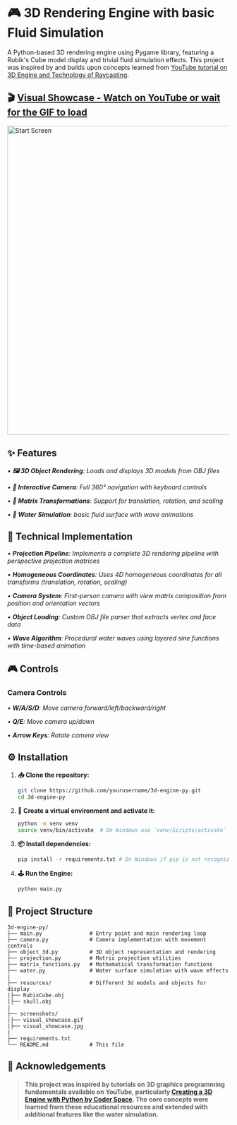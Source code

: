 # 🎮 3D Rendering Engine with basic Fluid Simulation

A Python-based 3D rendering engine using Pygame library, featuring a Rubik's Cube model display and trivial fluid simulation effects. 
This project was inspired by and builds upon concepts learned from [YouTube tutorial on 3D Engine and Technology of Raycasting](https://youtu.be/M_Hx0g5vFko).

## 🎬 [Visual Showcase - Watch on YouTube or wait for the GIF to load](https://youtu.be/mLx4Y-kwMAA)

<img src="screenshots/visual_showcase.gif" alt="Start Screen" width="700"/>


## ✨ Features
_• **🖼️ 3D Object Rendering**: Loads and displays 3D models from OBJ files_

_• **🎥 Interactive Camera**: Full 360° navigation with keyboard controls_

_• **🧮 Matrix Transformations**: Support for translation, rotation, and scaling_

_• **🌊 Water Simulation**: basic fluid surface with wave animations_

## 🔧 Technical Implementation

_• **Projection Pipeline**: Implements a complete 3D rendering pipeline with perspective projection matrices_

_• **Homogeneous Coordinates**: Uses 4D homogeneous coordinates for all transforms (translation, rotation, scaling)_

_• **Camera System**: First-person camera with view matrix composition from position and orientation vectors_

_• **Object Loading**: Custom OBJ file parser that extracts vertex and face data_

_• **Wave Algorithm**: Procedural water waves using layered sine functions with time-based animation_

## 🎮 Controls

### Camera Controls
_• **W/A/S/D**: Move camera forward/left/backward/right_

_• **Q/E**: Move camera up/down_

_• **Arrow Keys**: Rotate camera view_

## ⚙️ Installation

1. **📥 Clone the repository:**
   ```bash
   git clone https://github.com/yourusername/3d-engine-py.git
   cd 3d-engine-py
2. **🐍 Create a virtual environment and activate it:**
   ```bash
   python -m venv venv
   source venv/bin/activate  # On Windows use `venv/Scripts/activate`
3. **📦 Install dependencies:**
   ```bash
   pip install -r requirements.txt # On Windows if pip is not recognized, try: `py -m pip install -r requirements.txt`
4. **🕹️ Run the Engine:**
   ```bash
   python main.py

## 📂 Project Structure
```
3d-engine-py/
├── main.py               # Entry point and main rendering loop
├── camera.py             # Camera implementation with movement controls
├── object_3d.py          # 3D object representation and rendering
├── projection.py         # Matrix projection utilities
├── matrix_functions.py   # Mathematical transformation functions
├── water.py              # Water surface simulation with wave effects
|
├── resources/            # Different 3d models and objects for display
|├── RubixCube.obj
|├── skull.obj
|
├── screenshots/
|├── visual_showcase.gif
|├── visual_showcase.jpg
|
├── requirements.txt
└── README.md‎ ‎ ‎ ‎ ‎ ‎ ‎ ‎ ‎ ‎ ‎ ‎ ‎ ‎# This file  
```

## 🙏 Acknowledgements

> #### This project was inspired by tutorials on 3D graphics programming fundamentals available on YouTube, particularly [Creating a 3D Engine with Python by Coder Space](https://youtu.be/M_Hx0g5vFko). The core concepts were learned from these educational resources and extended with additional features like the water simulation.
